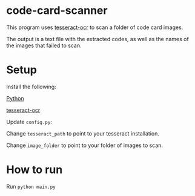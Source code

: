 # code-card-scanner
This program uses [tesseract-ocr](https://github.com/tesseract-ocr/tesseract) to scan a folder of code card images.

The output is a text file with the extracted codes, as well as the names of the images that failed to scan.

# Setup

Install the following:

[Python](https://www.python.org/downloads/)

[tesseract-ocr](https://github.com/tesseract-ocr/tesseract)


Update `config.py`:

Change `tesseract_path` to point to your tesseract installation.

Change `image_folder` to point to your folder of images to scan.

# How to run
Run `python main.py`
